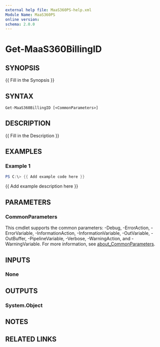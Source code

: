 ```yaml
---
external help file: MaaS360PS-help.xml
Module Name: MaaS360PS
online version:
schema: 2.0.0
---
```


# Get-MaaS360BillingID

## SYNOPSIS
{{ Fill in the Synopsis }}

## SYNTAX

```
Get-MaaS360BillingID [<CommonParameters>]
```

## DESCRIPTION
{{ Fill in the Description }}

## EXAMPLES

### Example 1
```powershell
PS C:\> {{ Add example code here }}
```

{{ Add example description here }}

## PARAMETERS

### CommonParameters
This cmdlet supports the common parameters: -Debug, -ErrorAction, -ErrorVariable, -InformationAction, -InformationVariable, -OutVariable, -OutBuffer, -PipelineVariable, -Verbose, -WarningAction, and -WarningVariable. For more information, see [about_CommonParameters](http://go.microsoft.com/fwlink/?LinkID=113216).

## INPUTS

### None

## OUTPUTS

### System.Object
## NOTES

## RELATED LINKS
